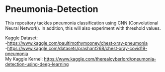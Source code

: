 # Pneumonia-Detection
This repository tackles pneumonia classification using CNN (Convolutional Neural Network). In addition, this will also experiment with threshold values.

Kaggle Dataset: 
<br>-https://www.kaggle.com/paultimothymooney/chest-xray-pneumonia
<br>-https://www.kaggle.com/datasets/prashant268/chest-xray-covid19-pneumonia
<br>
My Kaggle Kernel: https://www.kaggle.com/therealcyberlord/pneumonia-detection-using-deep-learning

